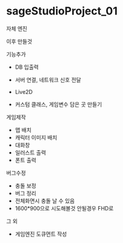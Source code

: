 ﻿# sageStudioProject_01

자체 엔진

이후 만들것

기능추가
 - DB 입출력
 - 서버 연결, 네트워크 신호 전달
 - Live2D 

 - 커스텀 클래스, 게임변수 담은 곳 만들기
 
게임제작
 - 맵 배치
 - 캐릭터 이미지 배치
 - 대화창
 - 일러스트 출력
 - 폰트 출력

버그수정
 - 충돌 보정
 - 버그 정리
 - 전체화면시 충돌 날 수 있음
 - 1600*900으로 시도해볼것 안될경우 FHD로

그 외
 - 게임엔진 도큐먼트 작성